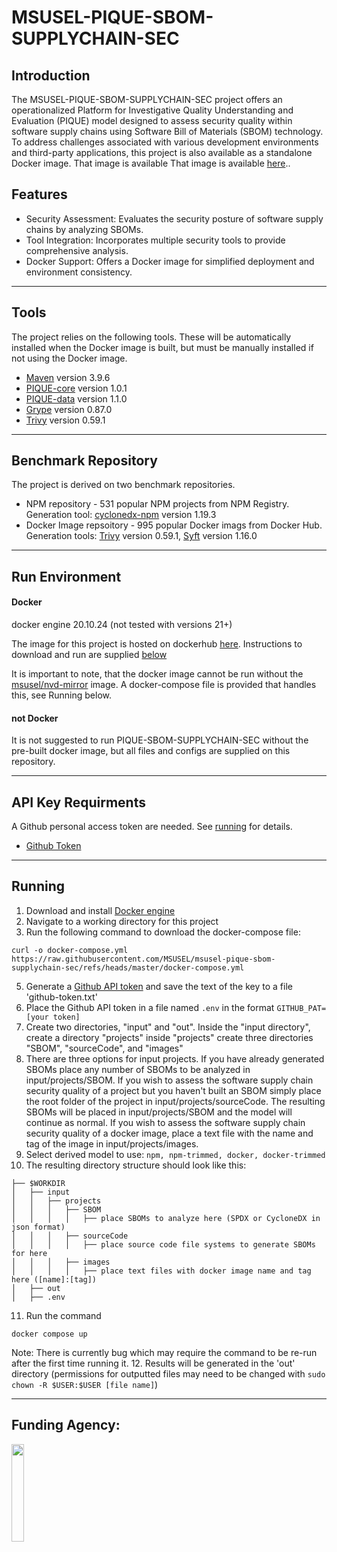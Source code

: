 # MSUSEL-PIQUE-SBOM-SUPPLYCHAIN-SEC
## Introduction
The MSUSEL-PIQUE-SBOM-SUPPLYCHAIN-SEC project offers an operationalized Platform for Investigative Quality
Understanding and Evaluation (PIQUE) model designed to assess security quality within software
supply chains using Software Bill of Materials (SBOM) technology. To address challenges
associated with various development environments and third-party applications, this project
is also available as a standalone Docker image. That image is available That image is available [here](https://hub.docker.com/repository/docker/msusel/pique-sbom-supply-chain-sec/general)..

## Features
* Security Assessment: Evaluates the security posture of software supply chains by analyzing SBOMs.
* Tool Integration: Incorporates multiple security tools to provide comprehensive analysis.
* Docker Support: Offers a Docker image for simplified deployment and environment consistency.
___
## Tools
The project relies on the following tools. These will be automatically installed when the Docker image is built, but must 
be manually installed if not using the Docker image.

* [Maven](https://github.com/apache/maven) version 3.9.6
* [PIQUE-core](https://github.com/MSUSEL/msusel-pique) version 1.0.1
* [PIQUE-data](https://github.com/MSUSEL/msusecl-pique-data) version 1.1.0
* [Grype](https://github.com/anchore/grype) version 0.87.0
* [Trivy](https://github.com/aquasecurity/trivy) version 0.59.1
___
## Benchmark Repository
The project is derived on two benchmark repositories.

* NPM repository - 531 popular NPM projects from NPM Registry. Generation tool: [cyclonedx-npm](https://www.npmjs.com/package/@cyclonedx/cyclonedx-npm) version 1.19.3
* Docker Image repsoitory - 995 popular Docker imags from Docker Hub. Generation tools: [Trivy](https://github.com/aquasecurity/trivy) version 0.59.1, [Syft](https://github.com/anchore/syft) version 1.16.0 

___
## Run Environment
#### Docker
docker engine 20.10.24 (not tested with versions 21+)

The image for this project is hosted on dockerhub 
[here](https://hub.docker.com/repository/docker/msusel/pique-sbom-supplychain-sec/general). Instructions to download 
and run are supplied [below](https://github.com/MSUSEL/msusel-sbom-supplychain-sec/tree/master#running)

It is important to note, that the docker image cannot be run without the [msusel/nvd-mirror](https://hub.docker.com/repository/docker/msusel/nvd-mirror/general) image. A docker-compose file is provided that handles this, see Running below.


#### not Docker
It is not suggested to run PIQUE-SBOM-SUPPLYCHAIN-SEC without the pre-built docker image, but all files and configs 
are supplied on this repository. 

___

## API Key Requirments
A Github personal access token are needed. See [running](ttps://github.com/MSUSEL/msusel-pique-sbom-supplychainsec/tree/master#running) for details.
- [Github Token](https://docs.github.com/en/enterprise-server@3.6/authentication/keeping-your-account-and-data-secure/managing-your-personal-access-tokens)
___

## Running 
1. Download and install [Docker engine](https://docs.docker.com/engine/install/)
2. Navigate to a working directory for this project
2. Run the following command to download the docker-compose file:
```
curl -o docker-compose.yml https://raw.githubusercontent.com/MSUSEL/msusel-pique-sbom-supplychain-sec/refs/heads/master/docker-compose.yml
```
5. Generate a [Github API token](https://docs.github.com/en/authentication/keeping-your-account-and-data-secure/managing-your-personal-access-tokens) and save the text of the key to a file 'github-token.txt'
6. Place the Github API token in a file named `.env` in the format `GITHUB_PAT=[your token]`
6. Create two directories, "input" and "out". Inside the "input directory", create a directory "projects" inside "projects" create three directories "SBOM", "sourceCode", and "images"
8. There are three options for input projects. If you have already generated SBOMs
   place any number of SBOMs to be analyzed in input/projects/SBOM. If you wish to assess the
   software supply chain security quality of a project but you haven't built an SBOM simply place
   the root folder of the project in input/projects/sourceCode. The resulting SBOMs will be 
   placed in input/projects/SBOM and the model will continue as normal. If you wish to assess the software supply
    chain security quality of a docker image, place a text file with the name and tag of the image in input/projects/images.
9. Select derived model to use: `npm, npm-trimmed, docker, docker-trimmed`
10. The resulting directory structure should look like this:
```
├── $WORKDIR
│   ├── input
│   │   ├── projects
│   │   │   ├── SBOM
│   │   │   │   ├── place SBOMs to analyze here (SPDX or CycloneDX in json format)
│   │   │   ├── sourceCode
│   │   │   │   ├── place source code file systems to generate SBOMs for here 
│   │   │   ├── images
│   │   │   │   ├── place text files with docker image name and tag here ([name]:[tag])
│   ├── out
│   ├── .env
```
11. Run the command
```
docker compose up
```
Note: There is currently bug which may require the command to be re-run after the first time running it. 
12. Results will be generated in the 'out' directory (permissions for outputted files may need to be changed with `sudo chown -R $USER:$USER [file name]`)
___

## Funding Agency:

[<img src="https://www.cisa.gov/profiles/cisad8_gov/themes/custom/gesso/dist/images/backgrounds/6fdaa25709d28dfb5cca.svg" width="20%" height="20%">](https://www.cisa.gov/)
